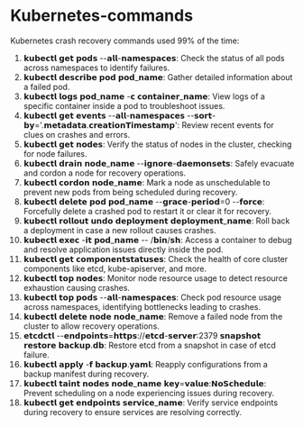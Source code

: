 # Kubernetes-commands

Kubernetes crash recovery commands used 99% of the time:

1. 𝗸𝘂𝗯𝗲𝗰𝘁𝗹 𝗴𝗲𝘁 𝗽𝗼𝗱𝘀 --𝗮𝗹𝗹-𝗻𝗮𝗺𝗲𝘀𝗽𝗮𝗰𝗲𝘀: Check the status of all pods across namespaces to identify failures.
2. 𝗸𝘂𝗯𝗲𝗰𝘁𝗹 𝗱𝗲𝘀𝗰𝗿𝗶𝗯𝗲 𝗽𝗼𝗱 𝗽𝗼𝗱_𝗻𝗮𝗺𝗲: Gather detailed information about a failed pod.
3. 𝗸𝘂𝗯𝗲𝗰𝘁𝗹 𝗹𝗼𝗴𝘀 𝗽𝗼𝗱_𝗻𝗮𝗺𝗲 -𝗰 𝗰𝗼𝗻𝘁𝗮𝗶𝗻𝗲𝗿_𝗻𝗮𝗺𝗲: View logs of a specific container inside a pod to troubleshoot issues.
4. 𝗸𝘂𝗯𝗲𝗰𝘁𝗹 𝗴𝗲𝘁 𝗲𝘃𝗲𝗻𝘁𝘀 --𝗮𝗹𝗹-𝗻𝗮𝗺𝗲𝘀𝗽𝗮𝗰𝗲𝘀 --𝘀𝗼𝗿𝘁-𝗯𝘆='.𝗺𝗲𝘁𝗮𝗱𝗮𝘁𝗮.𝗰𝗿𝗲𝗮𝘁𝗶𝗼𝗻𝗧𝗶𝗺𝗲𝘀𝘁𝗮𝗺𝗽': Review recent events for clues on crashes and errors.
5. 𝗸𝘂𝗯𝗲𝗰𝘁𝗹 𝗴𝗲𝘁 𝗻𝗼𝗱𝗲𝘀: Verify the status of nodes in the cluster, checking for node failures.
6. 𝗸𝘂𝗯𝗲𝗰𝘁𝗹 𝗱𝗿𝗮𝗶𝗻 𝗻𝗼𝗱𝗲_𝗻𝗮𝗺𝗲 --𝗶𝗴𝗻𝗼𝗿𝗲-𝗱𝗮𝗲𝗺𝗼𝗻𝘀𝗲𝘁𝘀: Safely evacuate and cordon a node for recovery operations.
7. 𝗸𝘂𝗯𝗲𝗰𝘁𝗹 𝗰𝗼𝗿𝗱𝗼𝗻 𝗻𝗼𝗱𝗲_𝗻𝗮𝗺𝗲: Mark a node as unschedulable to prevent new pods from being scheduled during recovery.
8. 𝗸𝘂𝗯𝗲𝗰𝘁𝗹 𝗱𝗲𝗹𝗲𝘁𝗲 𝗽𝗼𝗱 𝗽𝗼𝗱_𝗻𝗮𝗺𝗲 --𝗴𝗿𝗮𝗰𝗲-𝗽𝗲𝗿𝗶𝗼𝗱=0 --𝗳𝗼𝗿𝗰𝗲: Forcefully delete a crashed pod to restart it or clear it for recovery.
9. 𝗸𝘂𝗯𝗲𝗰𝘁𝗹 𝗿𝗼𝗹𝗹𝗼𝘂𝘁 𝘂𝗻𝗱𝗼 𝗱𝗲𝗽𝗹𝗼𝘆𝗺𝗲𝗻𝘁 𝗱𝗲𝗽𝗹𝗼𝘆𝗺𝗲𝗻𝘁_𝗻𝗮𝗺𝗲: Roll back a deployment in case a new rollout causes crashes.
10. 𝗸𝘂𝗯𝗲𝗰𝘁𝗹 𝗲𝘅𝗲𝗰 -𝗶𝘁 𝗽𝗼𝗱_𝗻𝗮𝗺𝗲 -- /𝗯𝗶𝗻/𝘀𝗵: Access a container to debug and resolve application issues directly inside the pod.
11. 𝗸𝘂𝗯𝗲𝗰𝘁𝗹 𝗴𝗲𝘁 𝗰𝗼𝗺𝗽𝗼𝗻𝗲𝗻𝘁𝘀𝘁𝗮𝘁𝘂𝘀𝗲𝘀: Check the health of core cluster components like etcd, kube-apiserver, and more.
12. 𝗸𝘂𝗯𝗲𝗰𝘁𝗹 𝘁𝗼𝗽 𝗻𝗼𝗱𝗲𝘀: Monitor node resource usage to detect resource exhaustion causing crashes.
13. 𝗸𝘂𝗯𝗲𝗰𝘁𝗹 𝘁𝗼𝗽 𝗽𝗼𝗱𝘀 --𝗮𝗹𝗹-𝗻𝗮𝗺𝗲𝘀𝗽𝗮𝗰𝗲𝘀: Check pod resource usage across namespaces, identifying bottlenecks leading to crashes.
14. 𝗸𝘂𝗯𝗲𝗰𝘁𝗹 𝗱𝗲𝗹𝗲𝘁𝗲 𝗻𝗼𝗱𝗲 𝗻𝗼𝗱𝗲_𝗻𝗮𝗺𝗲: Remove a failed node from the cluster to allow recovery operations.
15. 𝗲𝘁𝗰𝗱𝗰𝘁𝗹 --𝗲𝗻𝗱𝗽𝗼𝗶𝗻𝘁𝘀=𝗵𝘁𝘁𝗽𝘀://𝗲𝘁𝗰𝗱-𝘀𝗲𝗿𝘃𝗲𝗿:2379 𝘀𝗻𝗮𝗽𝘀𝗵𝗼𝘁 𝗿𝗲𝘀𝘁𝗼𝗿𝗲 𝗯𝗮𝗰𝗸𝘂𝗽.𝗱𝗯: Restore etcd from a snapshot in case of etcd failure.
16. 𝗸𝘂𝗯𝗲𝗰𝘁𝗹 𝗮𝗽𝗽𝗹𝘆 -𝗳 𝗯𝗮𝗰𝗸𝘂𝗽.𝘆𝗮𝗺𝗹: Reapply configurations from a backup manifest during recovery.
17. 𝗸𝘂𝗯𝗲𝗰𝘁𝗹 𝘁𝗮𝗶𝗻𝘁 𝗻𝗼𝗱𝗲𝘀 𝗻𝗼𝗱𝗲_𝗻𝗮𝗺𝗲 𝗸𝗲𝘆=𝘃𝗮𝗹𝘂𝗲:𝗡𝗼𝗦𝗰𝗵𝗲𝗱𝘂𝗹𝗲: Prevent scheduling on a node experiencing issues during recovery.
18. 𝗸𝘂𝗯𝗲𝗰𝘁𝗹 𝗴𝗲𝘁 𝗲𝗻𝗱𝗽𝗼𝗶𝗻𝘁𝘀 𝘀𝗲𝗿𝘃𝗶𝗰𝗲_𝗻𝗮𝗺𝗲: Verify service endpoints during recovery to ensure services are resolving correctly.
